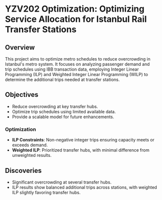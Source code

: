 # YZV202 Optimization: Optimizing Service Allocation for Istanbul Rail Transfer Stations

## Overview
This project aims to optimize metro schedules to reduce overcrowding in Istanbul's metro system. It focuses on analyzing passenger demand and trip schedules using IBB transaction data, employing Integer Linear Programming (ILP) and Weighted Integer Linear Programming (WILP) to determine the additional trips needed at transfer stations.

## Objectives
- Reduce overcrowding at key transfer hubs.
- Optimize trip schedules using limited available data.
- Provide a scalable model for future enhancements.

### Optimization
- **ILP Constraints**: Non-negative integer trips ensuring capacity meets or exceeds demand.
- **Weighted ILP**: Prioritized transfer hubs, with minimal difference from unweighted results.

## Discoveries
- Significant overcrowding at several transfer hubs.
- ILP results show balanced additional trips across stations, with weighted ILP slightly favoring transfer hubs.
